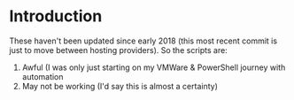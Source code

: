 # Introduction
These haven't been updated since early 2018 (this most recent commit is just to move between hosting providers). So the scripts are:

1) Awful (I was only just starting on my VMWare & PowerShell journey with automation
2) May not be working (I'd say this is almost a certainty)
